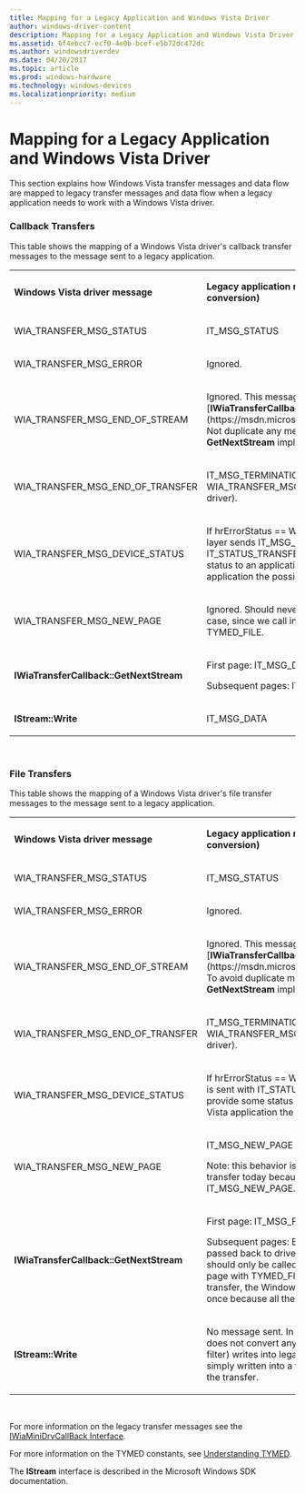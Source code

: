 ```yaml
---
title: Mapping for a Legacy Application and Windows Vista Driver
author: windows-driver-content
description: Mapping for a Legacy Application and Windows Vista Driver
ms.assetid: 6f4ebcc7-ecf0-4e0b-bcef-e5b72dc472dc
ms.author: windowsdriverdev
ms.date: 04/20/2017
ms.topic: article
ms.prod: windows-hardware
ms.technology: windows-devices
ms.localizationpriority: medium
---
```


# Mapping for a Legacy Application and Windows Vista Driver


This section explains how Windows Vista transfer messages and data flow are mapped to legacy transfer messages and data flow when a legacy application needs to work with a Windows Vista driver.

### Callback Transfers

This table shows the mapping of a Windows Vista driver's callback transfer messages to the message sent to a legacy application.

<table>
<colgroup>
<col width="50%" />
<col width="50%" />
</colgroup>
<tbody>
<tr class="odd">
<td><p><strong>Windows Vista driver message</strong></p></td>
<td><p><strong>Legacy application message (after compatibility layer conversion)</strong></p></td>
</tr>
<tr class="even">
<td><p>WIA_TRANSFER_MSG_STATUS</p></td>
<td><p>IT_MSG_STATUS</p></td>
</tr>
<tr class="odd">
<td><p>WIA_TRANSFER_MSG_ERROR</p></td>
<td><p>Ignored.</p></td>
</tr>
<tr class="even">
<td><p>WIA_TRANSFER_MSG_END_OF_STREAM</p></td>
<td><p>Ignored. This message always goes along with a call to [<strong>IWiaTransferCallback::GetNextStream</strong>](https://msdn.microsoft.com/library/windows/hardware/ff545039). Not duplicate any messages, this is implemented in the <strong>GetNextStream</strong> implementation instead.</p></td>
</tr>
<tr class="odd">
<td><p>WIA_TRANSFER_MSG_END_OF_TRANSFER</p></td>
<td><p>IT_MSG_TERMINATION (note WIA_TRANSFER_MSG_END_OF_TRANSFER is not sent by the driver).</p></td>
</tr>
<tr class="even">
<td><p>WIA_TRANSFER_MSG_DEVICE_STATUS</p></td>
<td><p>If hrErrorStatus == WIA_STATUS_WARMING_UP, the compatibility layer sends IT_MSG_STATUS with IT_STATUS_TRANSFER_FROM_DEVICE in order to provide some status to an application as well as giving a Windows Vista application the possibility to cancel the transfer.</p></td>
</tr>
<tr class="odd">
<td><p>WIA_TRANSFER_MSG_NEW_PAGE</p></td>
<td><p>Ignored. Should never be sent by a Windows Vista driver in this case, since we call into the Windows Vista driver with TYMED_FILE.</p></td>
</tr>
<tr class="even">
<td><p><strong>IWiaTransferCallback::GetNextStream</strong></p></td>
<td><p>First page: IT_MSG_DATA_HEADER</p>
<p>Subsequent pages: IT_MSG_NEW_PAGE</p></td>
</tr>
<tr class="odd">
<td><p><strong>IStream::Write</strong></p></td>
<td><p>IT_MSG_DATA</p></td>
</tr>
</tbody>
</table>

 

### File Transfers

This table shows the mapping of a Windows Vista driver's file transfer messages to the message sent to a legacy application.

<table>
<colgroup>
<col width="50%" />
<col width="50%" />
</colgroup>
<tbody>
<tr class="odd">
<td><p><strong>Windows Vista driver message</strong></p></td>
<td><p><strong>Legacy application message (after compatibility layer conversion)</strong></p></td>
</tr>
<tr class="even">
<td><p>WIA_TRANSFER_MSG_STATUS</p></td>
<td><p>IT_MSG_STATUS</p></td>
</tr>
<tr class="odd">
<td><p>WIA_TRANSFER_MSG_ERROR</p></td>
<td><p>Ignored.</p></td>
</tr>
<tr class="even">
<td><p>WIA_TRANSFER_MSG_END_OF_STREAM</p></td>
<td><p>Ignored. This message always goes along with a call to [<strong>IWiaTransferCallback::GetNextStream</strong>](https://msdn.microsoft.com/library/windows/hardware/ff545039). To avoid duplicate messages, this message is implemented in the <strong>GetNextStream</strong> implementation instead.</p></td>
</tr>
<tr class="odd">
<td><p>WIA_TRANSFER_MSG_END_OF_TRANSFER</p></td>
<td><p>IT_MSG_TERMINATION (note WIA_TRANSFER_MSG_END_OF_TRANSFER is not sent by the driver).</p></td>
</tr>
<tr class="even">
<td><p>WIA_TRANSFER_MSG_DEVICE_STATUS</p></td>
<td><p>If hrErrorStatus == WIA_STATUS_WARMING_UP, IT_MSG_STATUS is sent with IT_STATUS_TRANSFER_FROM_DEVICE in order to provide some status to an application as well as giving a Windows Vista application the possibility to cancel the transfer.</p></td>
</tr>
<tr class="odd">
<td><p>WIA_TRANSFER_MSG_NEW_PAGE</p></td>
<td><p>IT_MSG_NEW_PAGE</p>
<p>Note: this behavior is somewhat different from a multi-page file transfer today because <em>wiasWritePageBufToFile</em> never sends IT_MSG_NEW_PAGE.</p></td>
</tr>
<tr class="even">
<td><p><strong>IWiaTransferCallback::GetNextStream</strong></p></td>
<td><p>First page: IT_MSG_FILE_PREVIEW_DATA_HEADER</p>
<p>Subsequent pages: Error (the WIA_ERROR_GENERAL_ERROR is passed back to driver). <strong>IWiaTransferCallback::GetNextStream</strong> should only be called once because you can only transfer one page with TYMED_FILE and during a TYMED_MULTIPAGE_FILE transfer, the Windows Vista driver should only call <strong>GetNextStream</strong> once because all the pages should go into the same stream.</p></td>
</tr>
<tr class="odd">
<td><p><strong>IStream::Write</strong></p></td>
<td><p>No message sent. In case of file transfers, the compatibility layer does not convert any of the data that the driver (image processing filter) writes into legacy transfer messages. Rather, the data is simply written into a file that is returned to the user at the end of the transfer.</p></td>
</tr>
</tbody>
</table>

 

For more information on the legacy transfer messages see the [IWiaMiniDrvCallBack Interface](https://msdn.microsoft.com/library/windows/hardware/ff543943).

For more information on the TYMED constants, see [Understanding TYMED](understanding-tymed.md).

The **IStream** interface is described in the Microsoft Windows SDK documentation.

 

 




